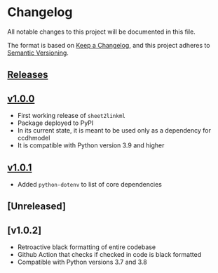 # Changelog

All notable changes to this project will be documented in this file.

The format is based on [Keep a Changelog](https://keepachangelog.com/en/1.0.0/),
and this project adheres to [Semantic Versioning](https://semver.org/spec/v2.0.0.html).

## [Releases](https://github.com/cancerDHC/sheet2linkml/releases)

## [v1.0.0](https://github.com/cancerDHC/sheet2linkml/releases/tag/v1.0.0)

* First working release of `sheet2linkml`
* Package deployed to PyPI
* In its current state, it is meant to be used only as a dependency for ccdhmodel
* It is compatible with Python version 3.9 and higher


## [v1.0.1](https://github.com/cancerDHC/sheet2linkml/releases/tag/v1.0.1)

* Added `python-dotenv` to list of core dependencies

## [Unreleased]

## [v1.0.2]

* Retroactive black formatting of entire codebase
* Github Action that checks if checked in code is black formatted
* Compatible with Python versions 3.7 and 3.8
